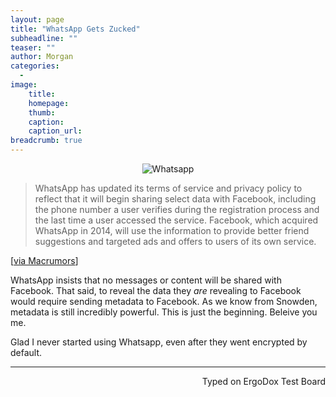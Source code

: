 ```yaml
---
layout: page
title: "WhatsApp Gets Zucked"
subheadline: ""
teaser: ""
author: Morgan
categories:
  -
image:
    title:
    homepage:
    thumb:
    caption:
    caption_url:
breadcrumb: true
---
```


<center> <img src="http://imgur.com/Cp9sjCC.jpg" alt="Whatsapp"> </center>

> WhatsApp has updated its terms of service and privacy policy to reflect that it will begin sharing select data with Facebook, including the phone number a user verifies during the registration process and the last time a user accessed the service. Facebook, which acquired WhatsApp in 2014, will use the information to provide better friend suggestions and targeted ads and offers to users of its own service.    

[[via  Macrumors](http://www.macrumors.com/2016/08/25/whatsapp-sharing-data-with-facebook/)]


WhatsApp insists that no messages or content will be shared with Facebook. That said, to reveal the data they _are_ revealing to Facebook would require sending metadata to Facebook. As we know from Snowden, metadata is still incredibly powerful. This is just the beginning. Beleive you me.

Glad I never started using Whatsapp, even after they went encrypted by default.

---
<p align="right">Typed on ErgoDox Test Board</p>
